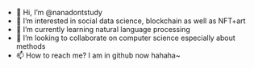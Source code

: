- 👋 Hi, I’m @nanadontstudy
- 👀 I’m interested in social data science, blockchain as well as NFT+art
- 🌱 I’m currently learning natural language processing
- 💞️ I’m looking to collaborate on computer science especially about methods
- 📫 How to reach me? I am in github now hahaha~

<!---
nanadontstudy/nanadontstudy is a ✨ special ✨ repository because its `README.md` (this file) appears on your GitHub profile.
You can click the Preview link to take a look at your changes.
--->

